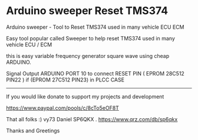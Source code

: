 # Arduino sweeper Reset TMS374 

Arduino sweeper - Tool to Reset TMS374 used in many vehicle ECU ECM 


Easy tool popular called Sweeper to help reset TMS374 used in many vehicle ECU / ECM

this is easy variable frequency generator square wave using cheap ARDUINO.

Signal Output ARDUINO PORT 10 to connect RESET PIN ( EPROM 28C512 PIN22 ) if (EPROM 27C512 PIN23)  in PLCC CASE

----------------------------------------------------------------------------------------------------------------

If you would like donate to support my projects and development

https://www.paypal.com/pools/c/8cTo5eOF8T

That all folks :) vy73 Daniel SP6QKX . https://www.qrz.com/db/sp6qkx

Thanks and Greetings

